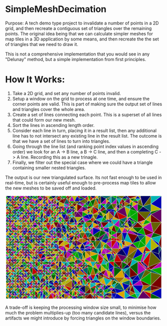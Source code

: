 SimpleMeshDecimation
====================

Purpose: A tech demo type project to invalidate a number of points in a 2D grid, and then recreate a contiguous set of triangles over the remaining points. The original idea being that we can calculate simpler meshes for map tiles in a 3D application by some means, and then recreate the the set of triangles that we need to draw it.

This is not a comprehensive implementation that you would see in any "Delunay" method, but a simple implementation from first principles.

How It Works:
=============
1. Take a 2D grid, and set any number of points invalid.
2. Setup a window on the grid to process at one time, and ensure the corner points are valid. This is part of making sure the output set of lines and triangles cover the whole area.
3. Create a set of lines connecting each point. This is a superset of all lines that could form our new mesh.
4. Sort the lines in ascending length order.
5. Consider each line in turn, placing it in a result list, then any additional line has to not intersect any existing line in the result list. The outcome is that we have a set of lines to turn into triangles.
6. Going through the line list (and ranking point index values in ascending order) we look for an A -> B line, a B -> C line, and then a completing C -> A line. Recording this as a new trinagle.
7. Finally, we filter out the special case where we could have a triangle containing smaller nested triangles.

The output is our new triangulated surface. Its not fast enough to be used in real-time, but is certainly useful enough to pre-process map tiles to allow the new meshes to be saved off and loaded.

![output](./output_x800.png)

A trade-off is keeping the processing window size small, to minimise how much the problem multiplies-up (too many candidate lines), versus the artifacts we might introduce by forcing triangles on the window boundaries.
